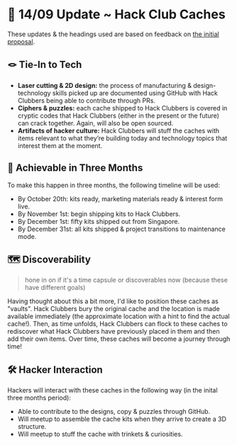 # 📀 14/09 Update ~ Hack Club Caches 

These updates & the headings used are based on feedback on [the initial proposal](/README.md).  

## 🪢 Tie-In to Tech

- **Laser cutting & 2D design:** the process of manufacturing & design-technology skills picked up are documented using GitHub with Hack Clubbers being able to contribute through PRs.
- **Ciphers & puzzles:** each cache shipped to Hack Clubbers is covered in cryptic codes that Hack Clubbers (either in the present or the future) can crack together. Again, will also be open sourced.
- **Artifacts of hacker culture:** Hack Clubbers will stuff the caches with items relevant to what they’re building today and technology topics that interest them at the moment.

## 📅 Achievable in Three Months

To make this happen in three months, the following timeline will be used:

- By October 20th: kits ready, marketing materials ready & interest form live.
- By November 1st: begin shipping kits to Hack Clubbers.
- By December 1st: fifty kits shipped out from Singapore.
- By December 31st: all kits shipped & project transitions to maintenance mode.

## 🗺️ Discoverability

> hone in on if it's a time capsule or discoverables now (because these have different goals)

Having thought about this a bit more, I'd like to position these caches as "vaults". Hack Clubbers bury the original cache and the location is made available immediately (the approximate location with a hint to find the actual cache!). Then, as time unfolds, Hack Clubbers can flock to these caches to rediscover what Hack Clubbers have previously placed in them and then add their own items. Over time, these caches will become a journey through time!

## 🛠️ Hacker Interaction

Hackers will interact with these caches in the following way (in the inital three months period):

- Able to contribute to the designs, copy & puzzles through GitHub.
- Will meetup to assemble the cache kits when they arrive to create a 3D structure.
- Will meetup to stuff the cache with trinkets & curiosities.
